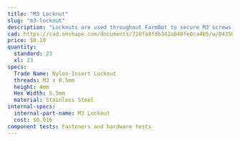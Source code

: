 ```yaml
---
title: "M3 Locknut"
slug: "m3-locknut"
description: "Locknuts are used throughout FarmBot to secure M3 screws in place. The nylon insert allows the locknut to resist loosening when subjected to vibration."
cad: https://cad.onshape.com/documents/728fa8fdb342a040fe0ca4b5/w/0435033a7c78b02e71d0f721/e/d22856bd3a8df7f884eeb6c6?renderMode=0&uiState=6255c5e646b4a5023f0a8269
price: $0.10
quantity:
  standard: 23
  xl: 23
specs:
  Trade Name: Nylon-Insert Locknut
  threads: M3 x 0.5mm
  height: 4mm
  Hex Width: 5.5mm
  material: Stainless Steel
internal-specs:
  internal-part-name: M3 Locknut
  cost: $0.016
component tests: Fasteners and hardware tests
---
```

